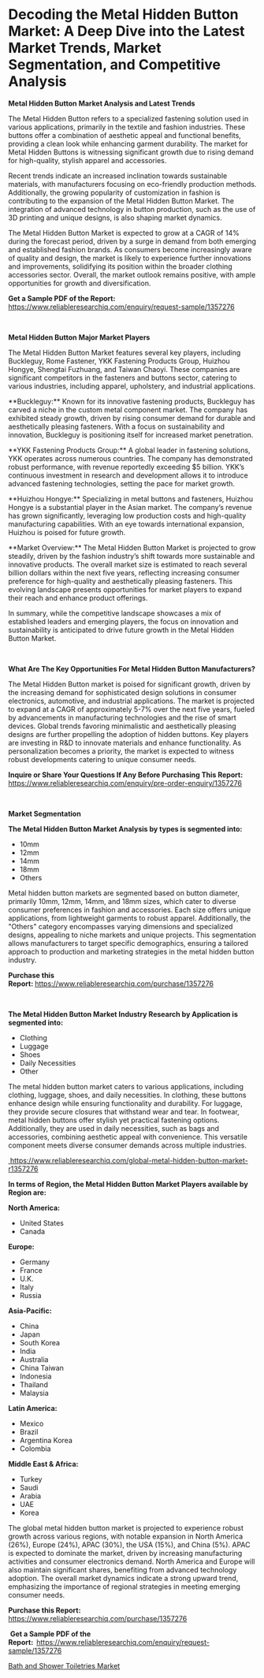 <p><h1>Decoding the Metal Hidden Button Market: A Deep Dive into the Latest Market Trends, Market Segmentation, and Competitive Analysis</h1></p><p><strong>Metal Hidden Button Market Analysis and Latest Trends</strong></p>
<p><p>The Metal Hidden Button refers to a specialized fastening solution used in various applications, primarily in the textile and fashion industries. These buttons offer a combination of aesthetic appeal and functional benefits, providing a clean look while enhancing garment durability. The market for Metal Hidden Buttons is witnessing significant growth due to rising demand for high-quality, stylish apparel and accessories. </p><p>Recent trends indicate an increased inclination towards sustainable materials, with manufacturers focusing on eco-friendly production methods. Additionally, the growing popularity of customization in fashion is contributing to the expansion of the Metal Hidden Button Market. The integration of advanced technology in button production, such as the use of 3D printing and unique designs, is also shaping market dynamics.</p><p>The Metal Hidden Button Market is expected to grow at a CAGR of 14% during the forecast period, driven by a surge in demand from both emerging and established fashion brands. As consumers become increasingly aware of quality and design, the market is likely to experience further innovations and improvements, solidifying its position within the broader clothing accessories sector. Overall, the market outlook remains positive, with ample opportunities for growth and diversification.</p></p>
<p><strong>Get a Sample PDF of the Report:&nbsp;</strong> <a href="https://www.reliableresearchiq.com/enquiry/request-sample/1357276?utm_campaign=3282&utm_medium=2&utm_source=Github&utm_content=ia&utm_term=05042025&utm_id=metal-hidden-button">https://www.reliableresearchiq.com/enquiry/request-sample/1357276</a></p>
<p>&nbsp;</p>
<p><strong>Metal Hidden Button Major Market Players</strong></p>
<p><p>The Metal Hidden Button Market features several key players, including Buckleguy, Rome Fastener, YKK Fastening Products Group, Huizhou Hongye, Shengtai Fuzhuang, and Taiwan Chaoyi. These companies are significant competitors in the fasteners and buttons sector, catering to various industries, including apparel, upholstery, and industrial applications.</p><p>**Buckleguy:** Known for its innovative fastening products, Buckleguy has carved a niche in the custom metal component market. The company has exhibited steady growth, driven by rising consumer demand for durable and aesthetically pleasing fasteners. With a focus on sustainability and innovation, Buckleguy is positioning itself for increased market penetration. </p><p>**YKK Fastening Products Group:** A global leader in fastening solutions, YKK operates across numerous countries. The company has demonstrated robust performance, with revenue reportedly exceeding $5 billion. YKK’s continuous investment in research and development allows it to introduce advanced fastening technologies, setting the pace for market growth.</p><p>**Huizhou Hongye:** Specializing in metal buttons and fasteners, Huizhou Hongye is a substantial player in the Asian market. The company’s revenue has grown significantly, leveraging low production costs and high-quality manufacturing capabilities. With an eye towards international expansion, Huizhou is poised for future growth.</p><p>**Market Overview:** The Metal Hidden Button Market is projected to grow steadily, driven by the fashion industry’s shift towards more sustainable and innovative products. The overall market size is estimated to reach several billion dollars within the next five years, reflecting increasing consumer preference for high-quality and aesthetically pleasing fasteners. This evolving landscape presents opportunities for market players to expand their reach and enhance product offerings. </p><p>In summary, while the competitive landscape showcases a mix of established leaders and emerging players, the focus on innovation and sustainability is anticipated to drive future growth in the Metal Hidden Button Market.</p></p>
<p>&nbsp;</p>
<p><strong>What Are The Key Opportunities For Metal Hidden Button Manufacturers?</strong></p>
<p><p>The Metal Hidden Button market is poised for significant growth, driven by the increasing demand for sophisticated design solutions in consumer electronics, automotive, and industrial applications. The market is projected to expand at a CAGR of approximately 5-7% over the next five years, fueled by advancements in manufacturing technologies and the rise of smart devices. Global trends favoring minimalistic and aesthetically pleasing designs are further propelling the adoption of hidden buttons. Key players are investing in R&D to innovate materials and enhance functionality. As personalization becomes a priority, the market is expected to witness robust developments catering to unique consumer needs.</p></p>
<p><strong>Inquire or Share Your Questions If Any Before Purchasing This Report:</strong> <a href="https://www.reliableresearchiq.com/enquiry/pre-order-enquiry/1357276?utm_campaign=3282&utm_medium=2&utm_source=Github&utm_content=ia&utm_term=05042025&utm_id=metal-hidden-button">https://www.reliableresearchiq.com/enquiry/pre-order-enquiry/1357276</a></p>
<p>&nbsp;</p>
<p><strong>Market Segmentation</strong></p>
<p><strong>The Metal Hidden Button Market Analysis by types is segmented into:</strong></p>
<p><ul><li>10mm</li><li>12mm</li><li>14mm</li><li>18mm</li><li>Others</li></ul></p>
<p><p>Metal hidden button markets are segmented based on button diameter, primarily 10mm, 12mm, 14mm, and 18mm sizes, which cater to diverse consumer preferences in fashion and accessories. Each size offers unique applications, from lightweight garments to robust apparel. Additionally, the "Others" category encompasses varying dimensions and specialized designs, appealing to niche markets and unique projects. This segmentation allows manufacturers to target specific demographics, ensuring a tailored approach to production and marketing strategies in the metal hidden button industry.</p></p>
<p><strong>Purchase this Report:&nbsp;</strong><a href="https://www.reliableresearchiq.com/purchase/1357276?utm_campaign=3282&utm_medium=2&utm_source=Github&utm_content=ia&utm_term=05042025&utm_id=metal-hidden-button">https://www.reliableresearchiq.com/purchase/1357276</a></p>
<p>&nbsp;</p>
<p><strong>The Metal Hidden Button Market Industry Research by Application is segmented into:</strong></p>
<p><ul><li>Clothing</li><li>Luggage</li><li>Shoes</li><li>Daily Necessities</li><li>Other</li></ul></p>
<p><p>The metal hidden button market caters to various applications, including clothing, luggage, shoes, and daily necessities. In clothing, these buttons enhance design while ensuring functionality and durability. For luggage, they provide secure closures that withstand wear and tear. In footwear, metal hidden buttons offer stylish yet practical fastening options. Additionally, they are used in daily necessities, such as bags and accessories, combining aesthetic appeal with convenience. This versatile component meets diverse consumer demands across multiple industries.</p></p>
<p><a href="https://www.reliableresearchiq.com/global-metal-hidden-button-market-r1357276?utm_campaign=3282&utm_medium=2&utm_source=Github&utm_content=ia&utm_term=05042025&utm_id=metal-hidden-button">&nbsp;https://www.reliableresearchiq.com/global-metal-hidden-button-market-r1357276</a></p>
<p><strong>In terms of Region, the Metal Hidden Button Market Players available by Region are:</strong></p>
<p>
    <p> <strong> North America: </strong>
        <ul>
            <li>United States</li>
            <li>Canada</li>
        </ul>
        </p> 
    <p> <strong> Europe: </strong>
        <ul>
            <li>Germany</li>
            <li>France</li>
            <li>U.K.</li>
            <li>Italy</li>
            <li>Russia</li>
        </ul>
        </p> 
    <p> <strong> Asia-Pacific: </strong>
        <ul>
            <li>China</li>
            <li>Japan</li>
            <li>South Korea</li>
            <li>India</li>
            <li>Australia</li>
            <li>China Taiwan</li>
            <li>Indonesia</li>
            <li>Thailand</li>
            <li>Malaysia</li>
        </ul>
        </p> 
    <p> <strong> Latin America: </strong>
        <ul>
            <li>Mexico</li>
            <li>Brazil</li>
            <li>Argentina Korea</li>
            <li>Colombia</li>
        </ul>
        </p> 
    <p> <strong> Middle East & Africa: </strong>
        <ul>
            <li>Turkey</li>
            <li>Saudi</li>
            <li>Arabia</li>
            <li>UAE</li>
            <li>Korea</li>
        </ul>
    </p>
    </p>
<p><p>The global metal hidden button market is projected to experience robust growth across various regions, with notable expansion in North America (26%), Europe (24%), APAC (30%), the USA (15%), and China (5%). APAC is expected to dominate the market, driven by increasing manufacturing activities and consumer electronics demand. North America and Europe will also maintain significant shares, benefiting from advanced technology adoption. The overall market dynamics indicate a strong upward trend, emphasizing the importance of regional strategies in meeting emerging consumer needs.</p></p>
<p><strong>Purchase this Report: </strong><a href="https://www.reliableresearchiq.com/purchase/1357276?utm_campaign=3282&utm_medium=2&utm_source=Github&utm_content=ia&utm_term=05042025&utm_id=metal-hidden-button">https://www.reliableresearchiq.com/purchase/1357276</a></p>
<p>&nbsp;<strong>Get a Sample PDF of the Report:&nbsp;&nbsp;</strong><a href="https://www.reliableresearchiq.com/enquiry/request-sample/1357276?utm_campaign=3282&utm_medium=2&utm_source=Github&utm_content=ia&utm_term=05042025&utm_id=metal-hidden-button">https://www.reliableresearchiq.com/enquiry/request-sample/1357276</a></p>
<p><strong></strong></p>
<p><p><a href="https://github.com/rreynagjysma65/Market-Research-Report-List-1/blob/main/bath-and-shower-toiletries-market.md?utm_campaign=3282&utm_medium=2&utm_source=Github&utm_content=ia&utm_term=05042025&utm_id=metal-hidden-button">Bath and Shower Toiletries Market</a></p></p>